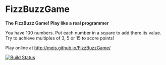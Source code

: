 # FizzBuzzGame
**The FizzBuzz Game! Play like a real programmer**

You have 100 numbers. Put each number in a square to add there its value.
Try to achieve multiples of 3, 5 or 15 to score points!

Play online at http://meis.github.io/FizzBuzzGame/

[![Build Status](https://travis-ci.org/meis/FizzBuzzGame.svg)](https://travis-ci.org/meis/FizzBuzzGame)
